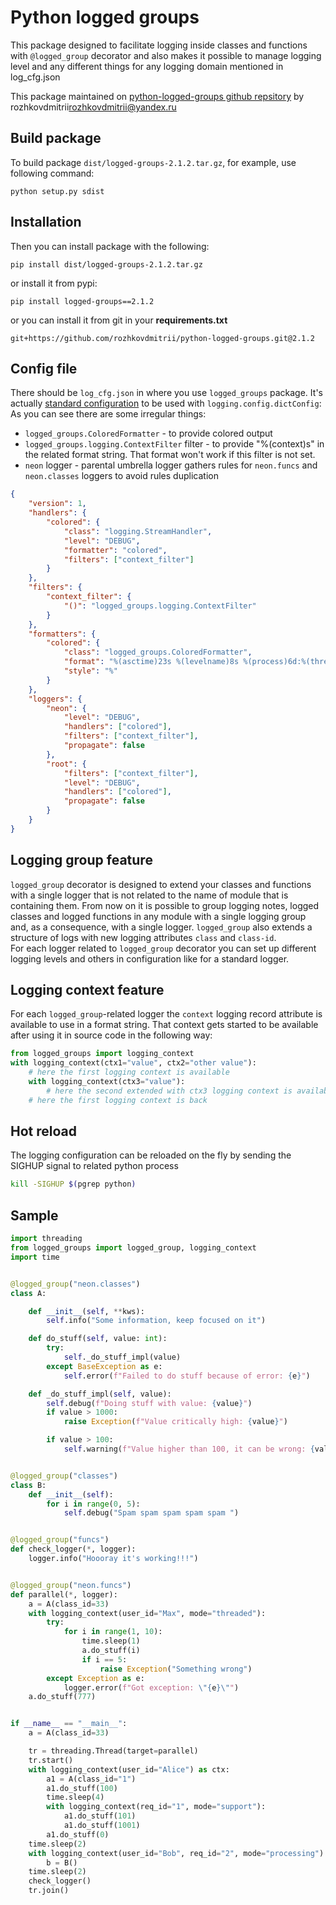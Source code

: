 # Python logged groups

This package designed to facilitate logging inside classes and functions with `@logged_group` decorator and also makes it possible
to manage logging level and any different things for any logging domain mentioned in log_cfg.json

This package maintained on [python-logged-groups github repsitory](https://github.com/rozhkovdmitrii/python-logged-groups) by rozhkovdmitrii<rozhkovdmitrii@yandex.ru> 

## Build package

To build package `dist/logged-groups-2.1.2.tar.gz`, for example, use following command:

```
python setup.py sdist
```

## Installation 

Then you can install package with the following:

```
pip install dist/logged-groups-2.1.2.tar.gz
```

or install it from pypi:

```
pip install logged-groups==2.1.2
```

or you can install it from git in your **requirements.txt**

```
git+https://github.com/rozhkovdmitrii/python-logged-groups.git@2.1.2
```

## Config file

There should be `log_cfg.json` in where you use `logged_groups` package. It's actually [standard configuration](https://docs.python.org/3/library/logging.config.html#configuration-functions) to be used with `logging.config.dictConfig`:
As you can see there are some irregular things:

* `logged_groups.ColoredFormatter` - to provide colored output
* `logged_groups.logging.ContextFilter` filter - to provide "%(context)s" in the related format string. That format won't work if this filter is not set.
* `neon` logger - parental umbrella logger gathers rules for `neon.funcs` and `neon.classes` loggers to avoid rules duplication

```json
{
    "version": 1,
    "handlers": {
        "colored": {
            "class": "logging.StreamHandler",
            "level": "DEBUG",
            "formatter": "colored",
            "filters": ["context_filter"]
        }
    },
    "filters": {
        "context_filter": {
            "()": "logged_groups.logging.ContextFilter"
        }
    },
    "formatters": {
        "colored": {
            "class": "logged_groups.ColoredFormatter",
            "format": "%(asctime)23s %(levelname)8s %(process)6d:%(threadName)-10s %(name)20s:%(class)-30s  %(context)s %(message)s",
            "style": "%"
        }
    },
    "loggers": {
        "neon": {
            "level": "DEBUG",
            "handlers": ["colored"],
            "filters": ["context_filter"],
            "propagate": false
        },
        "root": {
            "filters": ["context_filter"],
            "level": "DEBUG",
            "handlers": ["colored"],
            "propagate": false
        }
    }
}
```

## Logging group feature

`logged_group` decorator is designed to extend your classes and functions with a single logger that is not related to the name of module that is containing them.
From now on it is possible to group logging notes, logged  classes and logged functions in any module with a single logging group and, as a consequence, with a single logger. 
`logged_group` also extends a structure of logs with new logging attributes `class` and `class-id`.  
For each logger related to `logged_group` decorator you can set up different logging levels and others in configuration like for a standard logger. 


## Logging context feature

For each `logged_group`-related logger the `context` logging record attribute is available to use in a format string. 
That context gets started to be available after using it in source code in the following way:

```python 
from logged_groups import logging_context
with logging_context(ctx1="value", ctx2="other value"):
    # here the first logging context is available
    with logging_context(ctx3="value"):
        # here the second extended with ctx3 logging context is available
    # here the first logging context is back 
```

## Hot reload

The logging configuration can be reloaded on the fly by sending the SIGHUP signal to related python process

```sh
kill -SIGHUP $(pgrep python)
```

## Sample

```python
import threading
from logged_groups import logged_group, logging_context
import time


@logged_group("neon.classes")
class A:

    def __init__(self, **kws):
        self.info("Some information, keep focused on it")

    def do_stuff(self, value: int):
        try:
            self._do_stuff_impl(value)
        except BaseException as e:
            self.error(f"Failed to do stuff because of error: {e}")

    def _do_stuff_impl(self, value):
        self.debug(f"Doing stuff with value: {value}")
        if value > 1000:
            raise Exception(f"Value critically high: {value}")

        if value > 100:
            self.warning(f"Value higher than 100, it can be wrong: {value}")


@logged_group("classes")
class B:
    def __init__(self):
        for i in range(0, 5):
            self.debug("Spam spam spam spam spam ")


@logged_group("funcs")
def check_logger(*, logger):
    logger.info("Hoooray it's working!!!")


@logged_group("neon.funcs")
def parallel(*, logger):
    a = A(class_id=33)
    with logging_context(user_id="Max", mode="threaded"):
        try:
            for i in range(1, 10):
                time.sleep(1)
                a.do_stuff(i)
                if i == 5:
                    raise Exception("Something wrong")
        except Exception as e:
            logger.error(f"Got exception: \"{e}\"")
    a.do_stuff(777)


if __name__ == "__main__":
    a = A(class_id=33)

    tr = threading.Thread(target=parallel)
    tr.start()
    with logging_context(user_id="Alice") as ctx:
        a1 = A(class_id="1")
        a1.do_stuff(100)
        time.sleep(4)
        with logging_context(req_id="1", mode="support"):
            a1.do_stuff(101)
            a1.do_stuff(1001)
        a1.do_stuff(0)
    time.sleep(2)
    with logging_context(user_id="Bob", req_id="2", mode="processing"):
        b = B()
    time.sleep(2)
    check_logger()
    tr.join()
```
